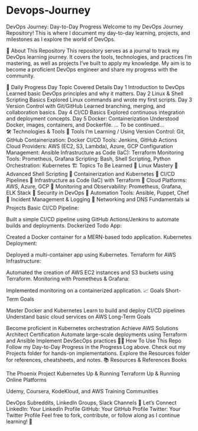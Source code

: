 # Devops-Journey
DevOps Journey: Day-to-Day Progress
Welcome to my DevOps Journey Repository! This is where I document my day-to-day learning, projects, and milestones as I explore the world of DevOps.

🚀 About This Repository
This repository serves as a journal to track my DevOps learning journey. It covers the tools, technologies, and practices I’m mastering, as well as projects I’ve built to apply my knowledge. My aim is to become a proficient DevOps engineer and share my progress with the community.

📅 Daily Progress
Day	Topic Covered	Details
Day 1	Introduction to DevOps	Learned basic DevOps principles and why it matters.
Day 2	Linux & Shell Scripting Basics	Explored Linux commands and wrote my first scripts.
Day 3	Version Control with Git/GitHub	Learned branching, merging, and collaboration basics.
Day 4	CI/CD Basics	Explored continuous integration and deployment concepts.
Day 5	Docker: Containerization	Understood Docker, images, containers, and Dockerfile.
...	To be continued...	
🛠️ Technologies & Tools
🔹 Tools I’m Learning / Using
Version Control: Git, GitHub
Containerization: Docker
CI/CD Tools: Jenkins, GitHub Actions
Cloud Providers: AWS (EC2, S3, Lambda), Azure, GCP
Configuration Management: Ansible
Infrastructure as Code (IaC): Terraform
Monitoring Tools: Prometheus, Grafana
Scripting: Bash, Shell Scripting, Python
Orchestration: Kubernetes
🏗️ Topics To Be Learned
🔹 Linux Mastery
🔹 Advanced Shell Scripting
🔹 Containerization and Kubernetes
🔹 CI/CD Pipelines
🔹 Infrastructure as Code (IaC) with Terraform
🔹 Cloud Platforms: AWS, Azure, GCP
🔹 Monitoring and Observability: Prometheus, Grafana, ELK Stack
🔹 Security in DevOps
🔹 Automation Tools: Ansible, Puppet, Chef
🔹 Incident Management & Logging
🔹 Networking and DNS Fundamentals
📊 Projects
Basic CI/CD Pipeline:

Built a simple CI/CD pipeline using GitHub Actions/Jenkins to automate builds and deployments.
Dockerized Todo App:

Created a Docker container for a MERN-based todo application.
Kubernetes Deployment:

Deployed a multi-container app using Kubernetes.
Terraform for AWS Infrastructure:

Automated the creation of AWS EC2 instances and S3 buckets using Terraform.
Monitoring with Prometheus & Grafana:

Implemented monitoring on a containerized application.
📈 Goals
Short-Term Goals

Master Docker and Kubernetes
Learn to build and deploy CI/CD pipelines
Understand basic cloud services on AWS
Long-Term Goals

Become proficient in Kubernetes orchestration
Achieve AWS Solutions Architect Certification
Automate large-scale deployments using Terraform and Ansible
Implement DevSecOps practices
👨‍💻 How To Use This Repo
Follow my Day-to-Day Progress in the Progress Log above.
Check out my Projects folder for hands-on implementations.
Explore the Resources folder for references, cheatsheets, and notes.
📚 Resources & References
Books

The Phoenix Project
Kubernetes Up & Running
Terraform Up & Running
Online Platforms

Udemy, Coursera, KodeKloud, and AWS Training
Communities

DevOps Subreddits, LinkedIn Groups, Slack Channels
🌟 Let’s Connect
LinkedIn: Your LinkedIn Profile
GitHub: Your GitHub Profile
Twitter: Your Twitter Profile
Feel free to fork, contribute, or follow along as I continue learning! 🚀
